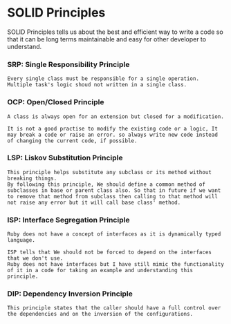 
# SOLID Principles

SOLID Principles tells us about the best and efficient way to write a code so that it can be long terms maintainable and easy for other developer to understand.

### SRP: Single Responsibility Principle

```
Every single class must be responsible for a single operation.
Multiple task's logic shoud not written in a single class. 

```

### OCP: Open/Closed Principle

```
A class is always open for an extension but closed for a modification.

It is not a good practise to modify the existing code or a logic, It may break a code or raise an error. so always write new code instead of changing the current code, if possible. 

```

### LSP: Liskov Substitution Principle

```
This principle helps substitute any subclass or its method without breaking things.
By following this principle, We should define a common method of subclasses in base or parent class also. So that in future if we want to remove that method from subclass then calling to that method will not raise any error but it will call base class' method.

```

### ISP: Interface Segregation Principle

```
Ruby does not have a concept of interfaces as it is dynamically typed language.

ISP tells that We should not be forced to depend on the interfaces that we don't use.
Ruby does not have interfaces but I have still mimic the functionality of it in a code for taking an example and understanding this principle.

```

### DIP: Dependency Inversion Principle

```
This principle states that the caller should have a full control over the dependencies and on the inversion of the configurations.

```